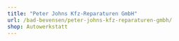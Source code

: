 ```yaml
---
title: "Peter Johns Kfz-Reparaturen GmbH"
url: /bad-bevensen/peter-johns-kfz-reparaturen-gmbh/
shop: Autowerkstatt
---
```

